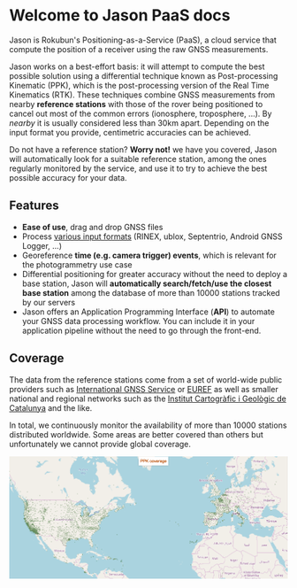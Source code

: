 # Welcome to Jason PaaS docs

Jason is Rokubun's Positioning-as-a-Service (PaaS), a cloud service that compute
the position of a receiver using the raw GNSS measurements.

Jason works on a best-effort basis: it will attempt to compute the best possible
solution using a differential technique known as Post-processing Kinematic (PPK),
which is the post-processing version of the Real Time Kinematics (RTK). These
techniques combine GNSS measurements from nearby **reference stations** with
those of the rover being positioned to cancel out most of the common errors 
(ionosphere, troposphere, ...). By _nearby_ it is usually considered less than
30km apart. Depending on the input format you provide, centimetric accuracies 
can be achieved.

Do not have a reference station? **Worry not!** we have you covered, Jason will
automatically look for a suitable reference station, among the ones regularly
monitored by the service, and use it to try to achieve the best possible accuracy
for your data.

## Features

- **Ease of use**, drag and drop GNSS files 
- Process [various input formats](../manual#supported-formats) (RINEX, ublox, Septentrio, Android GNSS Logger, ...)
- Georeference **time (e.g. camera trigger) events**, which is relevant for the photogrammetry use case
- Differential positioning for greater accuracy without the need to deploy a
  base station, Jason will **automatically search/fetch/use the closest base station** among
  the database of more than 10000 stations tracked by our servers
- Jason offers an Application Programming Interface (**API**) to automate your
  GNSS data processing workflow. You can include it in your application pipeline
  without the need to go through the front-end.

## Coverage

The data from the reference stations come from a set of world-wide public providers such
as [International GNSS Service](https://www.igs.org) or [EUREF](http://www.epncb.oma.be/) as
well as smaller national and regional networks such as the [Institut Cartogràfic i Geològic de Catalunya](https://www.icgc.cat) and the like.

In total, we continuously monitor the availability of more than 10000 stations
distributed worldwide. Some areas are better covered than others but unfortunately
we cannot provide global coverage.

[![Jason PPK coverage](images/jason_coverage.png "Jason PPK coverage")](https://jason.rokubun.cat/#!/login#coverage)
